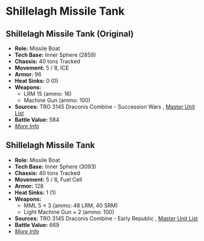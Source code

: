 # Shillelagh Missile Tank 

## Shillelagh Missile Tank (Original) 

- **Role:** Missile Boat 
- **Tech Base:** Inner Sphere (2859) 
- **Chassis:** 40 tons Tracked 
- **Movement:** 5 / 8, ICE 
- **Armor:** 96 
- **Heat Sinks:** 0 (0) 
- **Weapons:** 
  - LRM 15 (ammo: 16) 
  - Machine Gun (ammo: 100) 
- **Sources:** TRO 3145 Draconis Combine - Succession Wars , [Master Unit List](http://masterunitlist.info/Unit/Details/6379) 
- **Battle Value:** 584 
- [*More Info*](shillelagh_missile_tank/shillelagh_missile_tank_original.md) 

## Shillelagh Missile Tank 

- **Role:** Missile Boat 
- **Tech Base:** Inner Sphere (3093) 
- **Chassis:** 40 tons Tracked 
- **Movement:** 5 / 8, Fuel Cell 
- **Armor:** 128 
- **Heat Sinks:** 1 (1) 
- **Weapons:** 
  - MML 5 × 3 (ammo: 48 LRM, 40 SRM) 
  - Light Machine Gun × 2 (ammo: 100) 
- **Sources:** TRO 3145 Draconis Combine - Early Republic , [Master Unit List](http://masterunitlist.info/Unit/Details/6378) 
- **Battle Value:** 669 
- [*More Info*](shillelagh_missile_tank/shillelagh_missile_tank.md) 

